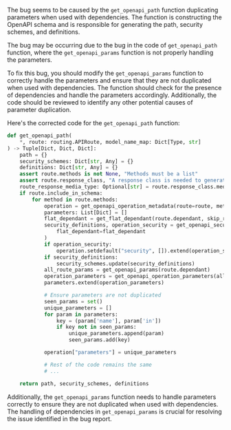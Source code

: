 The bug seems to be caused by the `get_openapi_path` function duplicating parameters when used with dependencies. The function is constructing the OpenAPI schema and is responsible for generating the path, security schemes, and definitions.

The bug may be occurring due to the bug in the code of `get_openapi_path` function, where the `get_openapi_params` function is not properly handling the parameters.

To fix this bug, you should modify the `get_openapi_params` function to correctly handle the parameters and ensure that they are not duplicated when used with dependencies. The function should check for the presence of dependencies and handle the parameters accordingly. Additionally, the code should be reviewed to identify any other potential causes of parameter duplication.


Here's the corrected code for the `get_openapi_path` function:

```python
def get_openapi_path(
    *, route: routing.APIRoute, model_name_map: Dict[Type, str]
) -> Tuple[Dict, Dict, Dict]:
    path = {}
    security_schemes: Dict[str, Any] = {}
    definitions: Dict[str, Any] = {}
    assert route.methods is not None, "Methods must be a list"
    assert route.response_class, "A response class is needed to generate OpenAPI"
    route_response_media_type: Optional[str] = route.response_class.media_type
    if route.include_in_schema:
        for method in route.methods:
            operation = get_openapi_operation_metadata(route=route, method=method)
            parameters: List[Dict] = []
            flat_dependant = get_flat_dependant(route.dependant, skip_repeats=True)
            security_definitions, operation_security = get_openapi_security_definitions(
                flat_dependant=flat_dependant
            )
            if operation_security:
                operation.setdefault("security", []).extend(operation_security)
            if security_definitions:
                security_schemes.update(security_definitions)
            all_route_params = get_openapi_params(route.dependant)
            operation_parameters = get_openapi_operation_parameters(all_route_params)
            parameters.extend(operation_parameters)

            # Ensure parameters are not duplicated
            seen_params = set()
            unique_parameters = []
            for param in parameters:
                key = (param['name'], param['in'])
                if key not in seen_params:
                    unique_parameters.append(param)
                    seen_params.add(key)

            operation["parameters"] = unique_parameters

            # Rest of the code remains the same
            # ...

    return path, security_schemes, definitions
```

Additionally, the `get_openapi_params` function needs to handle parameters correctly to ensure they are not duplicated when used with dependencies. The handling of dependencies in `get_openapi_params` is crucial for resolving the issue identified in the bug report.